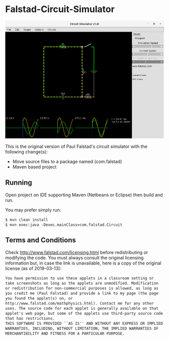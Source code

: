 Falstad-Circuit-Simulator
=================

![alt text](https://raw.githubusercontent.com/amirsafiallah/falstad-circuit-simulator/master/ss.png)

This is the original version of Paul Falstad's circuit simulator with the following change(s):

* Move source files to a package named (com.falstad)
* Maven based project

Running
-------

Open project on IDE supporting Maven (Netbeans or Eclipse) then build and run.

You may prefer simply run:
    
    $ mvn clean install
    $ mvn exec:java -Dexec.mainClass=com.falstad.Circuit

Terms and Conditions
--------------------

Check <http://www.falstad.com/licensing.html> before redistributing or modifying the code. You must always consult the original licensing information but, in case the link is unavailable, here is a copy of the original license (as of 2019-03-13):

    You have permission to use these applets in a classroom setting or take screenshots as long as the applets are unmodified. Modification or redistribution for non-commercial purposes is allowed, as long as you credit me (Paul Falstad) and provide a link to my page (the page you found the applet(s) on, or http://www.falstad.com/mathphysics.html). Contact me for any other uses. The source code for each applet is generally available on that applet's web page, but some of the applets use third-party source code that has restrictions.
    THIS SOFTWARE IS PROVIDED ``AS IS'' AND WITHOUT ANY EXPRESS OR IMPLIED WARRANTIES, INCLUDING, WITHOUT LIMITATION, THE IMPLIED WARRANTIES OF MERCHANTIBILITY AND FITNESS FOR A PARTICULAR PURPOSE.


